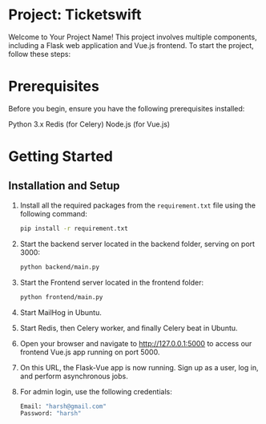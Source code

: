 # Project: Ticketswift
Welcome to Your Project Name! This project involves multiple components, including a Flask web application and Vue.js frontend. To start the project, follow these steps:

# Prerequisites
Before you begin, ensure you have the following prerequisites installed:

Python 3.x
Redis (for Celery)
Node.js (for Vue.js)

# Getting Started

## Installation and Setup

1. Install all the required packages from the `requirement.txt` file using the following command:
   ```bash
   pip install -r requirement.txt

2. Start the backend server located in the backend folder, serving on port 3000:
   ```bash
   python backend/main.py

3. Start the Frontend server located in the frontend folder:
   ```bash
   python frontend/main.py

4. Start MailHog in Ubuntu.

5. Start Redis, then Celery worker, and finally Celery beat in Ubuntu.

6. Open your browser and navigate to http://127.0.0.1:5000 to access our frontend Vue.js app running on port 5000.

7. On this URL, the Flask-Vue app is now running. Sign up as a user, log in, and perform asynchronous jobs.

8. For admin login, use the following credentials:
   ```bash
   Email: "harsh@gmail.com"
   Password: "harsh"

   

